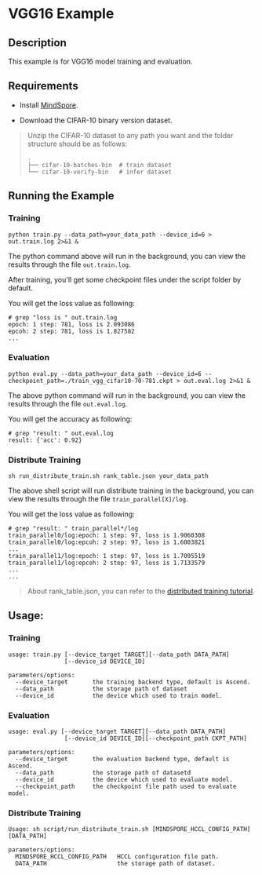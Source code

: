 # VGG16 Example

## Description

This example is for VGG16 model training and evaluation.

## Requirements

- Install [MindSpore](https://www.mindspore.cn/install/en).

- Download the CIFAR-10 binary version dataset.

> Unzip the CIFAR-10 dataset to any path you want and the folder structure should be as follows:
> ```
> .
> ├── cifar-10-batches-bin  # train dataset
> └── cifar-10-verify-bin   # infer dataset
> ```

## Running the Example

### Training

```
python train.py --data_path=your_data_path --device_id=6 > out.train.log 2>&1 & 
```
The python command above will run in the background, you can view the results through the file `out.train.log`.

After training, you'll get some checkpoint files under the script folder by default.

You will get the loss value as following:
```
# grep "loss is " out.train.log
epoch: 1 step: 781, loss is 2.093086
epcoh: 2 step: 781, loss is 1.827582
...
```

### Evaluation

```
python eval.py --data_path=your_data_path --device_id=6 --checkpoint_path=./train_vgg_cifar10-70-781.ckpt > out.eval.log 2>&1 & 
```
The above python command will run in the background, you can view the results through the file `out.eval.log`.

You will get the accuracy as following:
```
# grep "result: " out.eval.log
result: {'acc': 0.92}
```

### Distribute Training
```
sh run_distribute_train.sh rank_table.json your_data_path
```
The above shell script will run distribute training in the background, you can view the results through the file `train_parallel[X]/log`.

You will get the loss value as following:
```
# grep "result: " train_parallel*/log
train_parallel0/log:epoch: 1 step: 97, loss is 1.9060308
train_parallel0/log:epcoh: 2 step: 97, loss is 1.6003821
...
train_parallel1/log:epoch: 1 step: 97, loss is 1.7095519
train_parallel1/log:epcoh: 2 step: 97, loss is 1.7133579
...
...
```
> About rank_table.json, you can refer to the [distributed training tutorial](https://www.mindspore.cn/tutorial/en/master/advanced_use/distributed_training.html).

## Usage:

### Training
```
usage: train.py [--device_target TARGET][--data_path DATA_PATH]
                [--device_id DEVICE_ID]

parameters/options:
  --device_target       the training backend type, default is Ascend.
  --data_path           the storage path of dataset
  --device_id           the device which used to train model.

```

### Evaluation

```
usage: eval.py [--device_target TARGET][--data_path DATA_PATH]
                [--device_id DEVICE_ID][--checkpoint_path CKPT_PATH]

parameters/options:
  --device_target       the evaluation backend type, default is Ascend.
  --data_path           the storage path of datasetd 
  --device_id           the device which used to evaluate model.
  --checkpoint_path     the checkpoint file path used to evaluate model.
```

### Distribute Training

```
Usage: sh script/run_distribute_train.sh [MINDSPORE_HCCL_CONFIG_PATH] [DATA_PATH]

parameters/options:
  MINDSPORE_HCCL_CONFIG_PATH   HCCL configuration file path.
  DATA_PATH                    the storage path of dataset.
```
